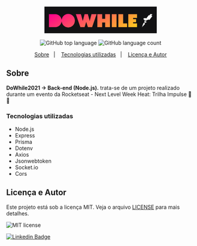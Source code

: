 <p align="center">
   <img src="./.github/dowhile.png" alt="dowhile21" width="300"/>
</p>

<p align="center">
  <img alt="GitHub top language" src="https://img.shields.io/github/languages/top/yurimarim/nlw-heat-impulse?color=e6e6e8">
  
  <img alt="GitHub language count" src="https://img.shields.io/github/languages/count/yurimarim/nlw-heat-impulse?color=e6e6e8">
  <p align="center">
  <a href="#sobre">Sobre</a>&nbsp;&nbsp;&nbsp;|&nbsp;&nbsp;&nbsp;
  <a href="#tecnologias-utilizadas">Tecnologias utilizadas</a>&nbsp;&nbsp;&nbsp;|&nbsp;&nbsp;&nbsp;
  <a href="#licença-e-autor">Licença e Autor</a>
</p>

## Sobre

**DoWhile2021 -> Back-end (Node.js).** trata-se de um projeto realizado durante um evento da Rocketseat - Next Level Week Heat: Trilha Impulse 🚀🔥

### Tecnologias utilizadas

- Node.js
- Express
- Prisma
- Dotenv
- Axios
- Jsonwebtoken
- Socket.io
- Cors

## Licença e Autor

Este projeto está sob a licença MIT. Veja o arquivo [LICENSE](https://github.com/yurimarim/nlw-heat-impulse/blob/main/LICENSE.txt) para mais detalhes.

<p>

<img alt="MIT license" src="https://img.shields.io/badge/license-MIT-e6e6e8">

[![Linkedin Badge](https://img.shields.io/badge/-Yuri_Marim-blue?style=flat-square&logo=Linkedin&logoColor=white&link=https://www.linkedin.com/in/yuri-marim-6b6130197/)](https://www.linkedin.com/in/yuri-marim-6b6130197/)
